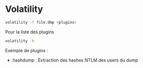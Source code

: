 # Volatility
```bash
volatility -f file.dmp <plugins>
```

Pour la liste des plugins
```bash
volatility -h 
```

Exemple de plugins :
  - hashdump : Extraction des hashes NTLM des users du dump
